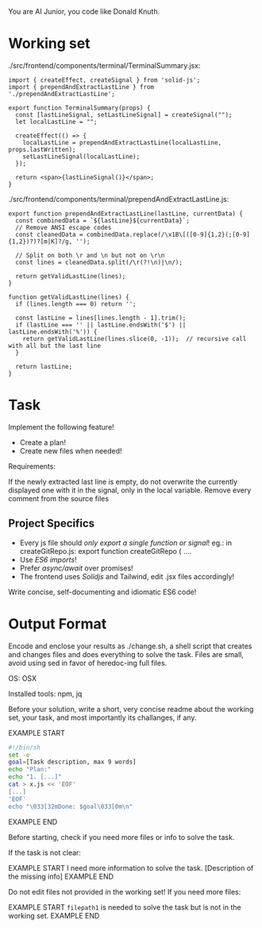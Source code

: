 You are AI Junior, you code like Donald Knuth.

# Working set

./src/frontend/components/terminal/TerminalSummary.jsx:
```
import { createEffect, createSignal } from 'solid-js';
import { prependAndExtractLastLine } from './prependAndExtractLastLine';

export function TerminalSummary(props) {
  const [lastLineSignal, setLastLineSignal] = createSignal("");
  let localLastLine = "";

  createEffect(() => {
    localLastLine = prependAndExtractLastLine(localLastLine, props.lastWritten);
    setLastLineSignal(localLastLine);
  });

  return <span>{lastLineSignal()}</span>;
}

```
./src/frontend/components/terminal/prependAndExtractLastLine.js:
```
export function prependAndExtractLastLine(lastLine, currentData) {
  const combinedData = `${lastLine}${currentData}`;
  // Remove ANSI escape codes
  const cleanedData = combinedData.replace(/\x1B\[([0-9]{1,2}(;[0-9]{1,2})?)?[m|K]?/g, '');

  // Split on both \r and \n but not on \r\n
  const lines = cleanedData.split(/\r(?!\n)|\n/);

  return getValidLastLine(lines);
}

function getValidLastLine(lines) {
  if (lines.length === 0) return '';

  const lastLine = lines[lines.length - 1].trim();
  if (lastLine === '' || lastLine.endsWith('$') || lastLine.endsWith('%')) {
    return getValidLastLine(lines.slice(0, -1));  // recursive call with all but the last line
  }
  
  return lastLine;
}

```

# Task

Implement the following feature!

- Create a plan!
- Create new files when needed!

Requirements:

If the newly extracted last line is empty, do not overwrite the currently displayed one with it in the signal, only in the local variable. Remove every comment from the source files 


## Project Specifics

- Every js file should *only export a single function or signal*! eg.: in createGitRepo.js: export function createGitRepo ( ....
- Use *ES6 imports*!
- Prefer *async/await* over promises!
- The frontend uses *Solidjs* and Tailwind, edit .jsx files accordingly!

Write concise, self-documenting and idiomatic ES6 code!

# Output Format

Encode and enclose your results as ./change.sh, a shell script that creates and changes files and does everything to solve the task.
Files are small, avoid using sed in favor of heredoc-ing full files.

OS: OSX

Installed tools: npm, jq


Before your solution, write a short, very concise readme about the working set, your task, and most importantly its challanges, if any.


EXAMPLE START
```sh
#!/bin/sh
set -e
goal=[Task description, max 9 words]
echo "Plan:"
echo "1. [...]"
cat > x.js << 'EOF'
[...]
'EOF'
echo "\033[32mDone: $goal\033[0m\n"
```
EXAMPLE END

Before starting, check if you need more files or info to solve the task.

If the task is not clear:

EXAMPLE START
I need more information to solve the task. [Description of the missing info]
EXAMPLE END

Do not edit files not provided in the working set!
If you need more files:

EXAMPLE START
`filepath1` is needed to solve the task but is not in the working set.
EXAMPLE END

